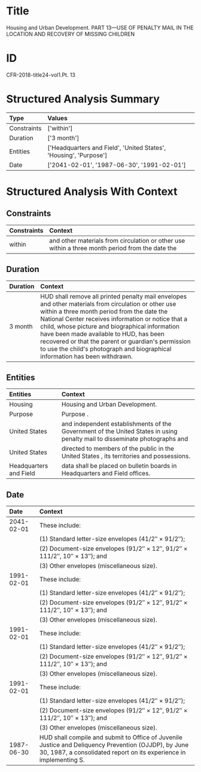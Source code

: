 # Title

 Housing and Urban Development. PART 13—USE OF PENALTY MAIL IN THE LOCATION AND RECOVERY OF MISSING CHILDREN


# ID

 CFR-2018-title24-vol1.Pt. 13


# Structured Analysis Summary

| Type        | Values                                                            |
|:------------|:------------------------------------------------------------------|
| Constraints | ['within']                                                        |
| Duration    | ['3 month']                                                       |
| Entities    | ['Headquarters and Field', 'United States', 'Housing', 'Purpose'] |
| Date        | ['2041-02-01', '1987-06-30', '1991-02-01']                        |


# Structured Analysis With Context

 


## Constraints

| Constraints   | Context                                                                                         |
|:--------------|:------------------------------------------------------------------------------------------------|
| within        | and other materials from circulation or other use within a three month period from the date the |


## Duration

| Duration   | Context                                                                                                                                                                                                                                                                                                                                                                                                                                    |
|:-----------|:-------------------------------------------------------------------------------------------------------------------------------------------------------------------------------------------------------------------------------------------------------------------------------------------------------------------------------------------------------------------------------------------------------------------------------------------|
| 3 month    | HUD shall remove all printed penalty mail envelopes and other materials from circulation or other use within a three month period from the date the National Center receives information or notice that a child, whose picture and biographical information have been made available to HUD, has been recovered or that the parent or guardian's permission to use the child's photograph and biographical information has been withdrawn. |


## Entities

| Entities               | Context                                                                                                                    |
|:-----------------------|:---------------------------------------------------------------------------------------------------------------------------|
| Housing                | Housing  and Urban Development.                                                                                            |
| Purpose                | Purpose .                                                                                                                  |
| United States          | and independent establishments of the Government of the United States in using penalty mail to disseminate photographs and |
| United States          | directed to members of the public in the United States , its territories and possessions.                                  |
| Headquarters and Field | data shall be placed on bulletin boards in Headquarters and Field  offices.                                                |


## Date

| Date       | Context                                                                                                                                                                    |
|:-----------|:---------------------------------------------------------------------------------------------------------------------------------------------------------------------------|
| 2041-02-01 | These include:                                                                                                                                                             |
|            |           (1) Standard letter-size envelopes (41/2&#8243; &#215; 91/2&#8243;);                                                                                             |
|            |           (2) Document-size envelopes (91/2&#8243; &#215; 12&#8243;, 91/2&#8243; &#215; 111/2&#8243;, 10&#8243; &#215; 13&#8243;); and                                     |
|            |           (3) Other envelopes (miscellaneous size).                                                                                                                        |
| 1991-02-01 | These include:                                                                                                                                                             |
|            |           (1) Standard letter-size envelopes (41/2&#8243; &#215; 91/2&#8243;);                                                                                             |
|            |           (2) Document-size envelopes (91/2&#8243; &#215; 12&#8243;, 91/2&#8243; &#215; 111/2&#8243;, 10&#8243; &#215; 13&#8243;); and                                     |
|            |           (3) Other envelopes (miscellaneous size).                                                                                                                        |
| 1991-02-01 | These include:                                                                                                                                                             |
|            |           (1) Standard letter-size envelopes (41/2&#8243; &#215; 91/2&#8243;);                                                                                             |
|            |           (2) Document-size envelopes (91/2&#8243; &#215; 12&#8243;, 91/2&#8243; &#215; 111/2&#8243;, 10&#8243; &#215; 13&#8243;); and                                     |
|            |           (3) Other envelopes (miscellaneous size).                                                                                                                        |
| 1991-02-01 | These include:                                                                                                                                                             |
|            |           (1) Standard letter-size envelopes (41/2&#8243; &#215; 91/2&#8243;);                                                                                             |
|            |           (2) Document-size envelopes (91/2&#8243; &#215; 12&#8243;, 91/2&#8243; &#215; 111/2&#8243;, 10&#8243; &#215; 13&#8243;); and                                     |
|            |           (3) Other envelopes (miscellaneous size).                                                                                                                        |
| 1987-06-30 | HUD shall compile and submit to Office of Juvenile Justice and Deliquency Prevention (OJJDP), by June 30, 1987, a consolidated report on its experience in implementing S. |


